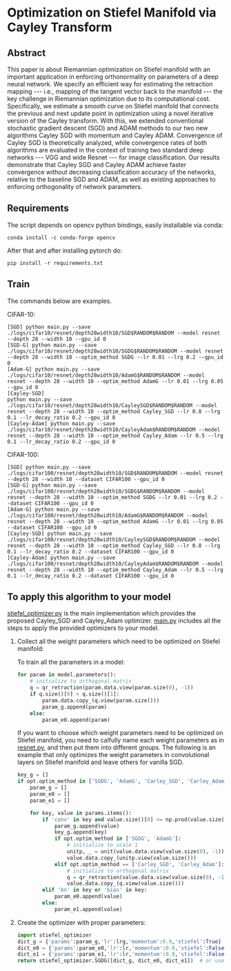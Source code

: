 # Optimization on Stiefel Manifold via Cayley Transform



## Abstract
This paper is about Riemannian optimization on Stiefel manifold with an important application in enforcing orthonormality on parameters of a deep neural network. We specify an efficient way for estimating the retraction mapping --- i.e., mapping of the tangent vector back to the manifold --- the key challenge in Riemannian optimization due to its computational cost. Specifically, we estimate a smooth curve on Stiefel manifold that connects the previous and next update point in optimization using a novel iterative version of the Cayley transform. With this, we extended  conventional stochastic gradient descent (SGD) and ADAM methods to our two new algorithms Cayley SGD with momentum and Cayley ADAM. Convergence of Cayley SGD is theoretically analyzed, while convergence rates of both algorithms are evaluated in the context of training two standard deep  networks --- VGG and wide Resnet --- for image classification. Our results demonstrate that Cayley SGD  and  Cayley ADAM achieve faster convergence without decreasing classification accuracy of the networks, relative to the baseline SGD and ADAM, as well as existing approaches to enforcing orthogonality of network parameters.


## Requirements

The script depends on opencv python bindings, easily installable via conda:

```
conda install -c conda-forge opencv 
```

After that and after installing pytorch do:

```
pip install -r requirements.txt
```

## Train
The commands below are examples.

CIFAR-10:
```
[SGD] python main.py --save ./logs/cifar10/resnet/depth28width10/SGD$RANDOM$RANDOM --model resnet --depth 28 --width 10 --gpu_id 0
[SGD-G] python main.py --save ./logs/cifar10/resnet/depth28width10/SGDG$RANDOM$RANDOM --model resnet --depth 28 --width 10 --optim_method SGDG --lr 0.01 --lrg 0.2 --gpu_id 0
[Adam-G] python main.py --save ./logs/cifar10/resnet/depth28width10/AdamG$RANDOM$RANDOM --model resnet --depth 28 --width 10 --optim_method AdamG --lr 0.01 --lrg 0.05 --gpu_id 0
[Cayley-SGD] 
python main.py --save ./logs/cifar10/resnet/depth28width10/CayleySGD$RANDOM$RANDOM --model resnet --depth 28 --width 10 --optim_method Cayley_SGD --lr 0.8 --lrg 0.1 --lr_decay_ratio 0.2 --gpu_id 0
[Cayley-Adam] python main.py --save ./logs/cifar10/resnet/depth28width10/CayleyAdam$RANDOM$RANDOM --model resnet --depth 28 --width 10 --optim_method Cayley_Adam --lr 0.5 --lrg 0.1 --lr_decay_ratio 0.2 --gpu_id 0
```
CIFAR-100:
```
[SGD] python main.py --save ./logs/cifar100/resnet/depth28width10/SGD$RANDOM$RANDOM --model resnet --depth 28 --width 10 --dataset CIFAR100 --gpu_id 0
[SGD-G] python main.py --save ./logs/cifar100/resnet/depth28width10/SGDG$RANDOM$RANDOM --model resnet --depth 28 --width 10 --optim_method SGDG --lr 0.01 --lrg 0.2 --dataset CIFAR100 --gpu_id 0
[Adam-G] python main.py --save ./logs/cifar100/resnet/depth28width10/AdamG$RANDOM$RANDOM --model resnet --depth 28 --width 10 --optim_method AdamG --lr 0.01 --lrg 0.05 --dataset CIFAR100 --gpu_id 0
[Cayley-SGD] python main.py --save ./logs/cifar100/resnet/depth28width10/CayleySGD$RANDOM$RANDOM --model resnet --depth 28 --width 10 --optim_method Cayley_SGD --lr 0.8 --lrg 0.1 --lr_decay_ratio 0.2 --dataset CIFAR100 --gpu_id 0
[Cayley-Adam] python main.py --save ./logs/cifar100/resnet/depth28width10/CayleyAdam$RANDOM$RANDOM --model resnet --depth 28 --width 10 --optim_method Cayley_Adam --lr 0.5 --lrg 0.1 --lr_decay_ratio 0.2 --dataset CIFAR100 --gpu_id 0
```

## To apply this algorithm to your model
[stiefel_optimizer.py](https://github.com/JunLi-Galios/Optimization-on-Stiefel-Manifold-via-Cayley-Transform/blob/master/stiefel_optimizer.py) is the main implementation which provides the proposed Cayley_SGD and Cayley_Adam optimizer. [main.py](https://github.com/JunLi-Galios/Optimization-on-Stiefel-Manifold-via-Cayley-Transform/blob/master/main.py) includes all the steps to apply the provided optimizers to your model.

1. Collect all the weight parameters which need to be optimized on Stiefel manifold:

    To train all the parameters in a model:
    ```python
    for param in model.parameters():
        # initialize to orthogonal matrix
        q = qr_retraction(param.data.view(param.size(0), -1))
        if q.size()[0] < q.size()[1]:
            param.data.copy_(q.view(param.size()))
            param_g.append(param)
        else:
            param_e0.append(param)
    ```
    If you want to choose which weight parameters need to be optimized on Stiefel manifold, you need to calfully name each weight parameters as in [resnet.py](https://github.com/JunLi-Galios/Optimization-on-Stiefel-Manifold-via-Cayley-Transform/blob/master/resnet.py), and then put them into different groups. The following is an example that only optimizes the weight parameters in convolutional layers on Stiefel manifold and leave others for vanilla SGD.

    ```python
    key_g = []
    if opt.optim_method in ['SGDG', 'AdamG', 'Carley_SGD', 'Carley_Adam'] :
        param_g = []
        param_e0 = []
        param_e1 = []

        for key, value in params.items():
            if 'conv' in key and value.size()[0] <= np.prod(value.size()[1:]):
                param_g.append(value)
                key_g.append(key)
                if opt.optim_method in ['SGDG', 'AdamG']:
                    # initialize to scale 1
                    unitp, _ = unit(value.data.view(value.size(0), -1)) 
                    value.data.copy_(unitp.view(value.size()))
                elif opt.optim_method == ['Carley_SGD', 'Carley_Adam']:
                    # initialize to orthogonal matrix
                    q = qr_retraction(value.data.view(value.size(0), -1)) 
                    value.data.copy_(q.view(value.size()))               
            elif 'bn' in key or 'bias' in key:
                param_e0.append(value)
            else:
                param_e1.append(value)
    ```

2. Create the optimizer with proper parameters:
    ```python
    import stiefel_optimizer
    dict_g = {'params':param_g,'lr':lrg,'momentum':0.9,'stiefel':True}
    dict_e0 = {'params':param_e0,'lr':lr,'momentum':0.9,'stiefel':False,'weight_decay':opt.bnDecay,'nesterov':True}
    dict_e1 = {'params':param_e1,'lr':lr,'momentum':0.9,'stiefel':False,'weight_decay':opt.weightDecay,'nesterov':True}
    return stiefel_optimizer.SGDG([dict_g, dict_e0, dict_e1])  # or use CayleyAdam
    ```
